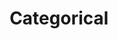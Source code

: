 ---
title: "Categorical"

categories: ['']

tags: ['Categorical']

arabic: ['الفئوية']

publishers: ['معجم مصطلحات التعلم الآلي والتعلم العميق وعلم البيانات']

types: "word"

slug: ""
---